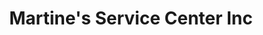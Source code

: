 ---
title: "Martine's Service Center Inc"
url: /middletown/martines-service-center-inc-bert-crawford-road-2/
shop: Autowerkstatt
---